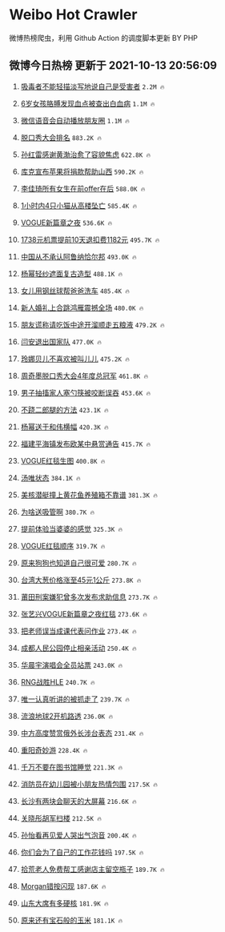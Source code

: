 # Weibo Hot Crawler 



微博热榜爬虫，利用 Github Action 的调度脚本更新 BY PHP 


## 微博今日热榜 更新于 2021-10-13 20:56:09 
1. [吸毒者不能轻描淡写地说自己是受害者](https://s.weibo.com/weibo?q=%23%E5%90%B8%E6%AF%92%E8%80%85%E4%B8%8D%E8%83%BD%E8%BD%BB%E6%8F%8F%E6%B7%A1%E5%86%99%E5%9C%B0%E8%AF%B4%E8%87%AA%E5%B7%B1%E6%98%AF%E5%8F%97%E5%AE%B3%E8%80%85%23&Refer=top) `2.2M 🔥` 

1. [6岁女孩胳膊发现血点被查出白血病](https://s.weibo.com/weibo?q=%236%E5%B2%81%E5%A5%B3%E5%AD%A9%E8%83%B3%E8%86%8A%E5%8F%91%E7%8E%B0%E8%A1%80%E7%82%B9%E8%A2%AB%E6%9F%A5%E5%87%BA%E7%99%BD%E8%A1%80%E7%97%85%23&Refer=top) `1.1M 🔥` 

1. [微信语音会自动播放朋友圈](https://s.weibo.com/weibo?q=%23%E5%BE%AE%E4%BF%A1%E8%AF%AD%E9%9F%B3%E4%BC%9A%E8%87%AA%E5%8A%A8%E6%92%AD%E6%94%BE%E6%9C%8B%E5%8F%8B%E5%9C%88%23&Refer=top) `1.1M 🔥` 

1. [脱口秀大会排名](https://s.weibo.com/weibo?q=%23%E8%84%B1%E5%8F%A3%E7%A7%80%E5%A4%A7%E4%BC%9A%E6%8E%92%E5%90%8D%23&Refer=top) `883.2K 🔥` 

1. [孙红雷感谢黄渤治愈了容貌焦虑](https://s.weibo.com/weibo?q=%23%E5%AD%99%E7%BA%A2%E9%9B%B7%E6%84%9F%E8%B0%A2%E9%BB%84%E6%B8%A4%E6%B2%BB%E6%84%88%E4%BA%86%E5%AE%B9%E8%B2%8C%E7%84%A6%E8%99%91%23&Refer=top) `622.8K 🔥` 

1. [库克宣布苹果将捐款帮助山西](https://s.weibo.com/weibo?q=%E5%BA%93%E5%85%8B%E5%AE%A3%E5%B8%83%E8%8B%B9%E6%9E%9C%E5%B0%86%E6%8D%90%E6%AC%BE%E5%B8%AE%E5%8A%A9%E5%B1%B1%E8%A5%BF&Refer=top) `590.2K 🔥` 

1. [李佳琦所有女生在前offer在后](https://s.weibo.com/weibo?q=%23%E6%9D%8E%E4%BD%B3%E7%90%A6%E6%89%80%E6%9C%89%E5%A5%B3%E7%94%9F%E5%9C%A8%E5%89%8Doffer%E5%9C%A8%E5%90%8E%23&Refer=top) `588.0K 🔥` 

1. [1小时内4只小猫从高楼坠亡](https://s.weibo.com/weibo?q=%231%E5%B0%8F%E6%97%B6%E5%86%854%E5%8F%AA%E5%B0%8F%E7%8C%AB%E4%BB%8E%E9%AB%98%E6%A5%BC%E5%9D%A0%E4%BA%A1%23&Refer=top) `585.4K 🔥` 

1. [VOGUE新篇章之夜](https://s.weibo.com/weibo?q=%23VOGUE%E6%96%B0%E7%AF%87%E7%AB%A0%E4%B9%8B%E5%A4%9C%23&Refer=top) `536.6K 🔥` 

1. [1738元机票提前10天退扣费1182元](https://s.weibo.com/weibo?q=%231738%E5%85%83%E6%9C%BA%E7%A5%A8%E6%8F%90%E5%89%8D10%E5%A4%A9%E9%80%80%E6%89%A3%E8%B4%B91182%E5%85%83%23&Refer=top) `495.7K 🔥` 

1. [中国从不承认阿鲁纳恰尔邦](https://s.weibo.com/weibo?q=%23%E4%B8%AD%E5%9B%BD%E4%BB%8E%E4%B8%8D%E6%89%BF%E8%AE%A4%E9%98%BF%E9%B2%81%E7%BA%B3%E6%81%B0%E5%B0%94%E9%82%A6%23&Refer=top) `493.0K 🔥` 

1. [杨幂轻纱遮面复古造型](https://s.weibo.com/weibo?q=%23%E6%9D%A8%E5%B9%82%E8%BD%BB%E7%BA%B1%E9%81%AE%E9%9D%A2%E5%A4%8D%E5%8F%A4%E9%80%A0%E5%9E%8B%23&Refer=top) `488.1K 🔥` 

1. [女儿用钢丝球帮爸爸洗车](https://s.weibo.com/weibo?q=%23%E5%A5%B3%E5%84%BF%E7%94%A8%E9%92%A2%E4%B8%9D%E7%90%83%E5%B8%AE%E7%88%B8%E7%88%B8%E6%B4%97%E8%BD%A6%23&Refer=top) `485.4K 🔥` 

1. [新人婚礼上合跳鸿雁震撼全场](https://s.weibo.com/weibo?q=%23%E6%96%B0%E4%BA%BA%E5%A9%9A%E7%A4%BC%E4%B8%8A%E5%90%88%E8%B7%B3%E9%B8%BF%E9%9B%81%E9%9C%87%E6%92%BC%E5%85%A8%E5%9C%BA%23&Refer=top) `480.0K 🔥` 

1. [朋友谎称请吃饭中途开溜顺走五粮液](https://s.weibo.com/weibo?q=%23%E6%9C%8B%E5%8F%8B%E8%B0%8E%E7%A7%B0%E8%AF%B7%E5%90%83%E9%A5%AD%E4%B8%AD%E9%80%94%E5%BC%80%E6%BA%9C%E9%A1%BA%E8%B5%B0%E4%BA%94%E7%B2%AE%E6%B6%B2%23&Refer=top) `479.2K 🔥` 

1. [闫安退出国家队](https://s.weibo.com/weibo?q=%E9%97%AB%E5%AE%89%E9%80%80%E5%87%BA%E5%9B%BD%E5%AE%B6%E9%98%9F&Refer=top) `477.0K 🔥` 

1. [玲娜贝儿不喜欢被叫儿儿](https://s.weibo.com/weibo?q=%23%E7%8E%B2%E5%A8%9C%E8%B4%9D%E5%84%BF%E4%B8%8D%E5%96%9C%E6%AC%A2%E8%A2%AB%E5%8F%AB%E5%84%BF%E5%84%BF%23&Refer=top) `475.2K 🔥` 

1. [周奇墨脱口秀大会4年度总冠军](https://s.weibo.com/weibo?q=%23%E5%91%A8%E5%A5%87%E5%A2%A8%E8%84%B1%E5%8F%A3%E7%A7%80%E5%A4%A7%E4%BC%9A4%E5%B9%B4%E5%BA%A6%E6%80%BB%E5%86%A0%E5%86%9B%23&Refer=top) `461.8K 🔥` 

1. [男子抽搐家人塞勺筷被咬断误吞](https://s.weibo.com/weibo?q=%E7%94%B7%E5%AD%90%E6%8A%BD%E6%90%90%E5%AE%B6%E4%BA%BA%E5%A1%9E%E5%8B%BA%E7%AD%B7%E8%A2%AB%E5%92%AC%E6%96%AD%E8%AF%AF%E5%90%9E&Refer=top) `453.6K 🔥` 

1. [不跷二郎腿的方法](https://s.weibo.com/weibo?q=%23%E4%B8%8D%E8%B7%B7%E4%BA%8C%E9%83%8E%E8%85%BF%E7%9A%84%E6%96%B9%E6%B3%95%23&Refer=top) `423.1K 🔥` 

1. [杨幂送于和伟横幅](https://s.weibo.com/weibo?q=%23%E6%9D%A8%E5%B9%82%E9%80%81%E4%BA%8E%E5%92%8C%E4%BC%9F%E6%A8%AA%E5%B9%85%23&Refer=top) `420.3K 🔥` 

1. [福建平海镇发布欧某中悬赏通告](https://s.weibo.com/weibo?q=%23%E7%A6%8F%E5%BB%BA%E5%B9%B3%E6%B5%B7%E9%95%87%E5%8F%91%E5%B8%83%E6%AC%A7%E6%9F%90%E4%B8%AD%E6%82%AC%E8%B5%8F%E9%80%9A%E5%91%8A%23&Refer=top) `415.7K 🔥` 

1. [VOGUE红毯生图](https://s.weibo.com/weibo?q=%23VOGUE%E7%BA%A2%E6%AF%AF%E7%94%9F%E5%9B%BE%23&Refer=top) `400.8K 🔥` 

1. [汤唯状态](https://s.weibo.com/weibo?q=%E6%B1%A4%E5%94%AF%E7%8A%B6%E6%80%81&Refer=top) `384.1K 🔥` 

1. [美核潜艇撞上黄花鱼养殖箱不靠谱](https://s.weibo.com/weibo?q=%23%E7%BE%8E%E6%A0%B8%E6%BD%9C%E8%89%87%E6%92%9E%E4%B8%8A%E9%BB%84%E8%8A%B1%E9%B1%BC%E5%85%BB%E6%AE%96%E7%AE%B1%E4%B8%8D%E9%9D%A0%E8%B0%B1%23&Refer=top) `381.3K 🔥` 

1. [为啥送吸管啊](https://s.weibo.com/weibo?q=%23%E4%B8%BA%E5%95%A5%E9%80%81%E5%90%B8%E7%AE%A1%E5%95%8A%23&Refer=top) `380.7K 🔥` 

1. [提前体验当婆婆的感觉](https://s.weibo.com/weibo?q=%23%E6%8F%90%E5%89%8D%E4%BD%93%E9%AA%8C%E5%BD%93%E5%A9%86%E5%A9%86%E7%9A%84%E6%84%9F%E8%A7%89%23&Refer=top) `325.3K 🔥` 

1. [VOGUE红毯顺序](https://s.weibo.com/weibo?q=%23VOGUE%E7%BA%A2%E6%AF%AF%E9%A1%BA%E5%BA%8F%23&Refer=top) `319.7K 🔥` 

1. [原来狗狗也知道自己很可爱](https://s.weibo.com/weibo?q=%23%E5%8E%9F%E6%9D%A5%E7%8B%97%E7%8B%97%E4%B9%9F%E7%9F%A5%E9%81%93%E8%87%AA%E5%B7%B1%E5%BE%88%E5%8F%AF%E7%88%B1%23&Refer=top) `280.7K 🔥` 

1. [台湾大葱价格涨至45元1公斤](https://s.weibo.com/weibo?q=%23%E5%8F%B0%E6%B9%BE%E5%A4%A7%E8%91%B1%E4%BB%B7%E6%A0%BC%E6%B6%A8%E8%87%B345%E5%85%831%E5%85%AC%E6%96%A4%23&Refer=top) `273.8K 🔥` 

1. [莆田刑案嫌犯曾多次发布求助信息](https://s.weibo.com/weibo?q=%23%E8%8E%86%E7%94%B0%E5%88%91%E6%A1%88%E5%AB%8C%E7%8A%AF%E6%9B%BE%E5%A4%9A%E6%AC%A1%E5%8F%91%E5%B8%83%E6%B1%82%E5%8A%A9%E4%BF%A1%E6%81%AF%23&Refer=top) `273.7K 🔥` 

1. [张艺兴VOGUE新篇章之夜红毯](https://s.weibo.com/weibo?q=%23%E5%BC%A0%E8%89%BA%E5%85%B4VOGUE%E6%96%B0%E7%AF%87%E7%AB%A0%E4%B9%8B%E5%A4%9C%E7%BA%A2%E6%AF%AF%23&Refer=top) `273.6K 🔥` 

1. [把老师误当成课代表问作业](https://s.weibo.com/weibo?q=%23%E6%8A%8A%E8%80%81%E5%B8%88%E8%AF%AF%E5%BD%93%E6%88%90%E8%AF%BE%E4%BB%A3%E8%A1%A8%E9%97%AE%E4%BD%9C%E4%B8%9A%23&Refer=top) `273.4K 🔥` 

1. [成都人民公园停止相亲活动](https://s.weibo.com/weibo?q=%23%E6%88%90%E9%83%BD%E4%BA%BA%E6%B0%91%E5%85%AC%E5%9B%AD%E5%81%9C%E6%AD%A2%E7%9B%B8%E4%BA%B2%E6%B4%BB%E5%8A%A8%23&Refer=top) `250.4K 🔥` 

1. [华晨宇演唱会全员站票](https://s.weibo.com/weibo?q=%23%E5%8D%8E%E6%99%A8%E5%AE%87%E6%BC%94%E5%94%B1%E4%BC%9A%E5%85%A8%E5%91%98%E7%AB%99%E7%A5%A8%23&Refer=top) `243.0K 🔥` 

1. [RNG战胜HLE](https://s.weibo.com/weibo?q=%23RNG%E6%88%98%E8%83%9CHLE%23&Refer=top) `240.7K 🔥` 

1. [唯一认真听讲的被抓走了](https://s.weibo.com/weibo?q=%23%E5%94%AF%E4%B8%80%E8%AE%A4%E7%9C%9F%E5%90%AC%E8%AE%B2%E7%9A%84%E8%A2%AB%E6%8A%93%E8%B5%B0%E4%BA%86%23&Refer=top) `239.7K 🔥` 

1. [流浪地球2开机路透](https://s.weibo.com/weibo?q=%23%E6%B5%81%E6%B5%AA%E5%9C%B0%E7%90%832%E5%BC%80%E6%9C%BA%E8%B7%AF%E9%80%8F%23&Refer=top) `236.0K 🔥` 

1. [中方高度赞赏俄外长涉台表态](https://s.weibo.com/weibo?q=%23%E4%B8%AD%E6%96%B9%E9%AB%98%E5%BA%A6%E8%B5%9E%E8%B5%8F%E4%BF%84%E5%A4%96%E9%95%BF%E6%B6%89%E5%8F%B0%E8%A1%A8%E6%80%81%23&Refer=top) `231.4K 🔥` 

1. [重阳奇妙游](https://s.weibo.com/weibo?q=%23%E9%87%8D%E9%98%B3%E5%A5%87%E5%A6%99%E6%B8%B8%23&Refer=top) `228.4K 🔥` 

1. [千万不要在图书馆睡觉](https://s.weibo.com/weibo?q=%23%E5%8D%83%E4%B8%87%E4%B8%8D%E8%A6%81%E5%9C%A8%E5%9B%BE%E4%B9%A6%E9%A6%86%E7%9D%A1%E8%A7%89%23&Refer=top) `221.3K 🔥` 

1. [消防员在幼儿园被小朋友热情包围](https://s.weibo.com/weibo?q=%23%E6%B6%88%E9%98%B2%E5%91%98%E5%9C%A8%E5%B9%BC%E5%84%BF%E5%9B%AD%E8%A2%AB%E5%B0%8F%E6%9C%8B%E5%8F%8B%E7%83%AD%E6%83%85%E5%8C%85%E5%9B%B4%23&Refer=top) `217.5K 🔥` 

1. [长沙有两块会聊天的大屏幕](https://s.weibo.com/weibo?q=%23%E9%95%BF%E6%B2%99%E6%9C%89%E4%B8%A4%E5%9D%97%E4%BC%9A%E8%81%8A%E5%A4%A9%E7%9A%84%E5%A4%A7%E5%B1%8F%E5%B9%95%23&Refer=top) `216.6K 🔥` 

1. [关晓彤胡军扫楼](https://s.weibo.com/weibo?q=%E5%85%B3%E6%99%93%E5%BD%A4%E8%83%A1%E5%86%9B%E6%89%AB%E6%A5%BC&Refer=top) `212.5K 🔥` 

1. [孙怡看再见爱人哭出气泡音](https://s.weibo.com/weibo?q=%23%E5%AD%99%E6%80%A1%E7%9C%8B%E5%86%8D%E8%A7%81%E7%88%B1%E4%BA%BA%E5%93%AD%E5%87%BA%E6%B0%94%E6%B3%A1%E9%9F%B3%23&Refer=top) `200.4K 🔥` 

1. [你们会为了自己的工作花钱吗](https://s.weibo.com/weibo?q=%23%E4%BD%A0%E4%BB%AC%E4%BC%9A%E4%B8%BA%E4%BA%86%E8%87%AA%E5%B7%B1%E7%9A%84%E5%B7%A5%E4%BD%9C%E8%8A%B1%E9%92%B1%E5%90%97%23&Refer=top) `197.5K 🔥` 

1. [拾荒老人免费帮工感谢店主留空瓶子](https://s.weibo.com/weibo?q=%23%E6%8B%BE%E8%8D%92%E8%80%81%E4%BA%BA%E5%85%8D%E8%B4%B9%E5%B8%AE%E5%B7%A5%E6%84%9F%E8%B0%A2%E5%BA%97%E4%B8%BB%E7%95%99%E7%A9%BA%E7%93%B6%E5%AD%90%23&Refer=top) `189.7K 🔥` 

1. [Morgan错按闪现](https://s.weibo.com/weibo?q=%23Morgan%E9%94%99%E6%8C%89%E9%97%AA%E7%8E%B0%23&Refer=top) `187.6K 🔥` 

1. [山东大席有多硬核](https://s.weibo.com/weibo?q=%23%E5%B1%B1%E4%B8%9C%E5%A4%A7%E5%B8%AD%E6%9C%89%E5%A4%9A%E7%A1%AC%E6%A0%B8%23&Refer=top) `181.9K 🔥` 

1. [原来还有宝石般的玉米](https://s.weibo.com/weibo?q=%23%E5%8E%9F%E6%9D%A5%E8%BF%98%E6%9C%89%E5%AE%9D%E7%9F%B3%E8%88%AC%E7%9A%84%E7%8E%89%E7%B1%B3%23&Refer=top) `181.1K 🔥` 

